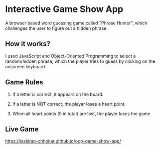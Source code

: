 # Interactive Game Show App 

A browser based word guessing game called "Phrase Hunter", which challenges the user to figure out a hidden phrase. 

## How it works? 

I used JavaScript and Object-Oriented Programming to select a random/hidden phrase, which the player tries to guess by clicking on the onscreen keyboard. 

## Game Rules 

1. If a letter is correct, it appears on the board. 

2. if a letter is NOT correct, the player loses a heart point. 

3. When all heart points (5 in total) are lost, the player loses the game. 

## Live Game

https://jaskiran-chhokar.github.io/oop-game-show-app/

